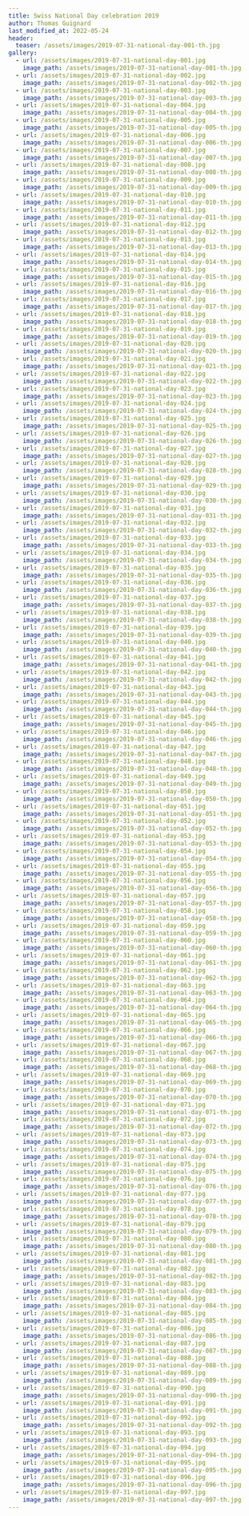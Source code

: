 ```yaml
---
title: Swiss National Day celebration 2019
author: Thomas Guignard
last_modified_at: 2022-05-24
header:
  teaser: /assets/images/2019-07-31-national-day-001-th.jpg
gallery:
  - url: /assets/images/2019-07-31-national-day-001.jpg
    image_path: /assets/images/2019-07-31-national-day-001-th.jpg
  - url: /assets/images/2019-07-31-national-day-002.jpg
    image_path: /assets/images/2019-07-31-national-day-002-th.jpg
  - url: /assets/images/2019-07-31-national-day-003.jpg
    image_path: /assets/images/2019-07-31-national-day-003-th.jpg
  - url: /assets/images/2019-07-31-national-day-004.jpg
    image_path: /assets/images/2019-07-31-national-day-004-th.jpg
  - url: /assets/images/2019-07-31-national-day-005.jpg
    image_path: /assets/images/2019-07-31-national-day-005-th.jpg
  - url: /assets/images/2019-07-31-national-day-006.jpg
    image_path: /assets/images/2019-07-31-national-day-006-th.jpg
  - url: /assets/images/2019-07-31-national-day-007.jpg
    image_path: /assets/images/2019-07-31-national-day-007-th.jpg
  - url: /assets/images/2019-07-31-national-day-008.jpg
    image_path: /assets/images/2019-07-31-national-day-008-th.jpg
  - url: /assets/images/2019-07-31-national-day-009.jpg
    image_path: /assets/images/2019-07-31-national-day-009-th.jpg
  - url: /assets/images/2019-07-31-national-day-010.jpg
    image_path: /assets/images/2019-07-31-national-day-010-th.jpg
  - url: /assets/images/2019-07-31-national-day-011.jpg
    image_path: /assets/images/2019-07-31-national-day-011-th.jpg
  - url: /assets/images/2019-07-31-national-day-012.jpg
    image_path: /assets/images/2019-07-31-national-day-012-th.jpg
  - url: /assets/images/2019-07-31-national-day-013.jpg
    image_path: /assets/images/2019-07-31-national-day-013-th.jpg
  - url: /assets/images/2019-07-31-national-day-014.jpg
    image_path: /assets/images/2019-07-31-national-day-014-th.jpg
  - url: /assets/images/2019-07-31-national-day-015.jpg
    image_path: /assets/images/2019-07-31-national-day-015-th.jpg
  - url: /assets/images/2019-07-31-national-day-016.jpg
    image_path: /assets/images/2019-07-31-national-day-016-th.jpg
  - url: /assets/images/2019-07-31-national-day-017.jpg
    image_path: /assets/images/2019-07-31-national-day-017-th.jpg
  - url: /assets/images/2019-07-31-national-day-018.jpg
    image_path: /assets/images/2019-07-31-national-day-018-th.jpg
  - url: /assets/images/2019-07-31-national-day-019.jpg
    image_path: /assets/images/2019-07-31-national-day-019-th.jpg
  - url: /assets/images/2019-07-31-national-day-020.jpg
    image_path: /assets/images/2019-07-31-national-day-020-th.jpg
  - url: /assets/images/2019-07-31-national-day-021.jpg
    image_path: /assets/images/2019-07-31-national-day-021-th.jpg
  - url: /assets/images/2019-07-31-national-day-022.jpg
    image_path: /assets/images/2019-07-31-national-day-022-th.jpg
  - url: /assets/images/2019-07-31-national-day-023.jpg
    image_path: /assets/images/2019-07-31-national-day-023-th.jpg
  - url: /assets/images/2019-07-31-national-day-024.jpg
    image_path: /assets/images/2019-07-31-national-day-024-th.jpg
  - url: /assets/images/2019-07-31-national-day-025.jpg
    image_path: /assets/images/2019-07-31-national-day-025-th.jpg
  - url: /assets/images/2019-07-31-national-day-026.jpg
    image_path: /assets/images/2019-07-31-national-day-026-th.jpg
  - url: /assets/images/2019-07-31-national-day-027.jpg
    image_path: /assets/images/2019-07-31-national-day-027-th.jpg
  - url: /assets/images/2019-07-31-national-day-028.jpg
    image_path: /assets/images/2019-07-31-national-day-028-th.jpg
  - url: /assets/images/2019-07-31-national-day-029.jpg
    image_path: /assets/images/2019-07-31-national-day-029-th.jpg
  - url: /assets/images/2019-07-31-national-day-030.jpg
    image_path: /assets/images/2019-07-31-national-day-030-th.jpg
  - url: /assets/images/2019-07-31-national-day-031.jpg
    image_path: /assets/images/2019-07-31-national-day-031-th.jpg
  - url: /assets/images/2019-07-31-national-day-032.jpg
    image_path: /assets/images/2019-07-31-national-day-032-th.jpg
  - url: /assets/images/2019-07-31-national-day-033.jpg
    image_path: /assets/images/2019-07-31-national-day-033-th.jpg
  - url: /assets/images/2019-07-31-national-day-034.jpg
    image_path: /assets/images/2019-07-31-national-day-034-th.jpg
  - url: /assets/images/2019-07-31-national-day-035.jpg
    image_path: /assets/images/2019-07-31-national-day-035-th.jpg
  - url: /assets/images/2019-07-31-national-day-036.jpg
    image_path: /assets/images/2019-07-31-national-day-036-th.jpg
  - url: /assets/images/2019-07-31-national-day-037.jpg
    image_path: /assets/images/2019-07-31-national-day-037-th.jpg
  - url: /assets/images/2019-07-31-national-day-038.jpg
    image_path: /assets/images/2019-07-31-national-day-038-th.jpg
  - url: /assets/images/2019-07-31-national-day-039.jpg
    image_path: /assets/images/2019-07-31-national-day-039-th.jpg
  - url: /assets/images/2019-07-31-national-day-040.jpg
    image_path: /assets/images/2019-07-31-national-day-040-th.jpg
  - url: /assets/images/2019-07-31-national-day-041.jpg
    image_path: /assets/images/2019-07-31-national-day-041-th.jpg
  - url: /assets/images/2019-07-31-national-day-042.jpg
    image_path: /assets/images/2019-07-31-national-day-042-th.jpg
  - url: /assets/images/2019-07-31-national-day-043.jpg
    image_path: /assets/images/2019-07-31-national-day-043-th.jpg
  - url: /assets/images/2019-07-31-national-day-044.jpg
    image_path: /assets/images/2019-07-31-national-day-044-th.jpg
  - url: /assets/images/2019-07-31-national-day-045.jpg
    image_path: /assets/images/2019-07-31-national-day-045-th.jpg
  - url: /assets/images/2019-07-31-national-day-046.jpg
    image_path: /assets/images/2019-07-31-national-day-046-th.jpg
  - url: /assets/images/2019-07-31-national-day-047.jpg
    image_path: /assets/images/2019-07-31-national-day-047-th.jpg
  - url: /assets/images/2019-07-31-national-day-048.jpg
    image_path: /assets/images/2019-07-31-national-day-048-th.jpg
  - url: /assets/images/2019-07-31-national-day-049.jpg
    image_path: /assets/images/2019-07-31-national-day-049-th.jpg
  - url: /assets/images/2019-07-31-national-day-050.jpg
    image_path: /assets/images/2019-07-31-national-day-050-th.jpg
  - url: /assets/images/2019-07-31-national-day-051.jpg
    image_path: /assets/images/2019-07-31-national-day-051-th.jpg
  - url: /assets/images/2019-07-31-national-day-052.jpg
    image_path: /assets/images/2019-07-31-national-day-052-th.jpg
  - url: /assets/images/2019-07-31-national-day-053.jpg
    image_path: /assets/images/2019-07-31-national-day-053-th.jpg
  - url: /assets/images/2019-07-31-national-day-054.jpg
    image_path: /assets/images/2019-07-31-national-day-054-th.jpg
  - url: /assets/images/2019-07-31-national-day-055.jpg
    image_path: /assets/images/2019-07-31-national-day-055-th.jpg
  - url: /assets/images/2019-07-31-national-day-056.jpg
    image_path: /assets/images/2019-07-31-national-day-056-th.jpg
  - url: /assets/images/2019-07-31-national-day-057.jpg
    image_path: /assets/images/2019-07-31-national-day-057-th.jpg
  - url: /assets/images/2019-07-31-national-day-058.jpg
    image_path: /assets/images/2019-07-31-national-day-058-th.jpg
  - url: /assets/images/2019-07-31-national-day-059.jpg
    image_path: /assets/images/2019-07-31-national-day-059-th.jpg
  - url: /assets/images/2019-07-31-national-day-060.jpg
    image_path: /assets/images/2019-07-31-national-day-060-th.jpg
  - url: /assets/images/2019-07-31-national-day-061.jpg
    image_path: /assets/images/2019-07-31-national-day-061-th.jpg
  - url: /assets/images/2019-07-31-national-day-062.jpg
    image_path: /assets/images/2019-07-31-national-day-062-th.jpg
  - url: /assets/images/2019-07-31-national-day-063.jpg
    image_path: /assets/images/2019-07-31-national-day-063-th.jpg
  - url: /assets/images/2019-07-31-national-day-064.jpg
    image_path: /assets/images/2019-07-31-national-day-064-th.jpg
  - url: /assets/images/2019-07-31-national-day-065.jpg
    image_path: /assets/images/2019-07-31-national-day-065-th.jpg
  - url: /assets/images/2019-07-31-national-day-066.jpg
    image_path: /assets/images/2019-07-31-national-day-066-th.jpg
  - url: /assets/images/2019-07-31-national-day-067.jpg
    image_path: /assets/images/2019-07-31-national-day-067-th.jpg
  - url: /assets/images/2019-07-31-national-day-068.jpg
    image_path: /assets/images/2019-07-31-national-day-068-th.jpg
  - url: /assets/images/2019-07-31-national-day-069.jpg
    image_path: /assets/images/2019-07-31-national-day-069-th.jpg
  - url: /assets/images/2019-07-31-national-day-070.jpg
    image_path: /assets/images/2019-07-31-national-day-070-th.jpg
  - url: /assets/images/2019-07-31-national-day-071.jpg
    image_path: /assets/images/2019-07-31-national-day-071-th.jpg
  - url: /assets/images/2019-07-31-national-day-072.jpg
    image_path: /assets/images/2019-07-31-national-day-072-th.jpg
  - url: /assets/images/2019-07-31-national-day-073.jpg
    image_path: /assets/images/2019-07-31-national-day-073-th.jpg
  - url: /assets/images/2019-07-31-national-day-074.jpg
    image_path: /assets/images/2019-07-31-national-day-074-th.jpg
  - url: /assets/images/2019-07-31-national-day-075.jpg
    image_path: /assets/images/2019-07-31-national-day-075-th.jpg
  - url: /assets/images/2019-07-31-national-day-076.jpg
    image_path: /assets/images/2019-07-31-national-day-076-th.jpg
  - url: /assets/images/2019-07-31-national-day-077.jpg
    image_path: /assets/images/2019-07-31-national-day-077-th.jpg
  - url: /assets/images/2019-07-31-national-day-078.jpg
    image_path: /assets/images/2019-07-31-national-day-078-th.jpg
  - url: /assets/images/2019-07-31-national-day-079.jpg
    image_path: /assets/images/2019-07-31-national-day-079-th.jpg
  - url: /assets/images/2019-07-31-national-day-080.jpg
    image_path: /assets/images/2019-07-31-national-day-080-th.jpg
  - url: /assets/images/2019-07-31-national-day-081.jpg
    image_path: /assets/images/2019-07-31-national-day-081-th.jpg
  - url: /assets/images/2019-07-31-national-day-082.jpg
    image_path: /assets/images/2019-07-31-national-day-082-th.jpg
  - url: /assets/images/2019-07-31-national-day-083.jpg
    image_path: /assets/images/2019-07-31-national-day-083-th.jpg
  - url: /assets/images/2019-07-31-national-day-084.jpg
    image_path: /assets/images/2019-07-31-national-day-084-th.jpg
  - url: /assets/images/2019-07-31-national-day-085.jpg
    image_path: /assets/images/2019-07-31-national-day-085-th.jpg
  - url: /assets/images/2019-07-31-national-day-086.jpg
    image_path: /assets/images/2019-07-31-national-day-086-th.jpg
  - url: /assets/images/2019-07-31-national-day-087.jpg
    image_path: /assets/images/2019-07-31-national-day-087-th.jpg
  - url: /assets/images/2019-07-31-national-day-088.jpg
    image_path: /assets/images/2019-07-31-national-day-088-th.jpg
  - url: /assets/images/2019-07-31-national-day-089.jpg
    image_path: /assets/images/2019-07-31-national-day-089-th.jpg
  - url: /assets/images/2019-07-31-national-day-090.jpg
    image_path: /assets/images/2019-07-31-national-day-090-th.jpg
  - url: /assets/images/2019-07-31-national-day-091.jpg
    image_path: /assets/images/2019-07-31-national-day-091-th.jpg
  - url: /assets/images/2019-07-31-national-day-092.jpg
    image_path: /assets/images/2019-07-31-national-day-092-th.jpg
  - url: /assets/images/2019-07-31-national-day-093.jpg
    image_path: /assets/images/2019-07-31-national-day-093-th.jpg
  - url: /assets/images/2019-07-31-national-day-094.jpg
    image_path: /assets/images/2019-07-31-national-day-094-th.jpg
  - url: /assets/images/2019-07-31-national-day-095.jpg
    image_path: /assets/images/2019-07-31-national-day-095-th.jpg
  - url: /assets/images/2019-07-31-national-day-096.jpg
    image_path: /assets/images/2019-07-31-national-day-096-th.jpg
  - url: /assets/images/2019-07-31-national-day-097.jpg
    image_path: /assets/images/2019-07-31-national-day-097-th.jpg
---
```

